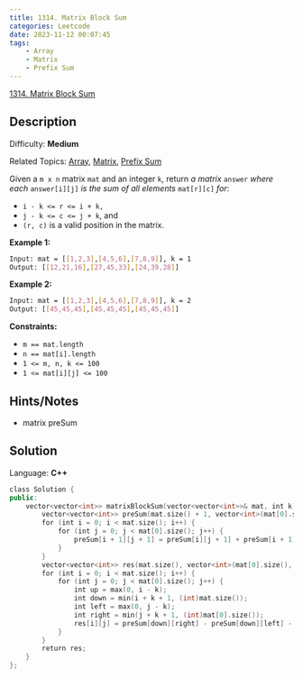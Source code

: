 ```yaml
---
title: 1314. Matrix Block Sum
categories: Leetcode
date: 2023-11-12 00:07:45
tags:
    - Array
    - Matrix
    - Prefix Sum
---
```


[1314\. Matrix Block Sum](https://leetcode.com/problems/matrix-block-sum/)

## Description

Difficulty: **Medium**

Related Topics: [Array](https://leetcode.com/tag/https://leetcode.com/tag/array//), [Matrix](https://leetcode.com/tag/https://leetcode.com/tag/matrix//), [Prefix Sum](https://leetcode.com/tag/https://leetcode.com/tag/prefix-sum//)

Given a `m x n` matrix `mat` and an integer `k`, return _a matrix_ `answer` _where each_ `answer[i][j]` _is the sum of all elements_ `mat[r][c]` _for_:

* `i - k <= r <= i + k,`
* `j - k <= c <= j + k`, and
* `(r, c)` is a valid position in the matrix.

**Example 1:**

```bash
Input: mat = [[1,2,3],[4,5,6],[7,8,9]], k = 1
Output: [[12,21,16],[27,45,33],[24,39,28]]
```

**Example 2:**

```bash
Input: mat = [[1,2,3],[4,5,6],[7,8,9]], k = 2
Output: [[45,45,45],[45,45,45],[45,45,45]]
```

**Constraints:**

* `m == mat.length`
* `n == mat[i].length`
* `1 <= m, n, k <= 100`
* `1 <= mat[i][j] <= 100`

## Hints/Notes

* matrix preSum

## Solution

Language: **C++**

```C++
class Solution {
public:
    vector<vector<int>> matrixBlockSum(vector<vector<int>>& mat, int k) {
        vector<vector<int>> preSum(mat.size() + 1, vector<int>(mat[0].size() + 1, 0));
        for (int i = 0; i < mat.size(); i++) {
            for (int j = 0; j < mat[0].size(); j++) {
                preSum[i + 1][j + 1] = preSum[i][j + 1] + preSum[i + 1][j] - preSum[i][j] + mat[i][j];
            }
        }
        vector<vector<int>> res(mat.size(), vector<int>(mat[0].size(), 0));
        for (int i = 0; i < mat.size(); i++) {
            for (int j = 0; j < mat[0].size(); j++) {
                int up = max(0, i - k);
                int down = min(i + k + 1, (int)mat.size());
                int left = max(0, j - k);
                int right = min(j + k + 1, (int)mat[0].size());
                res[i][j] = preSum[down][right] - preSum[down][left] - preSum[up][right] + preSum[up][left];
            }
        }
        return res;
    }
};
```
